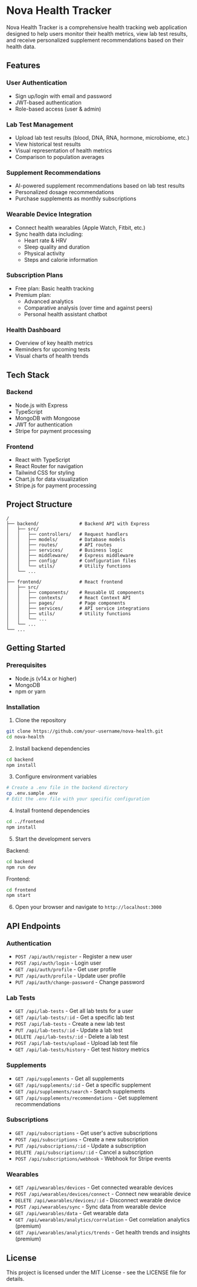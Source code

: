 # Nova Health Tracker

Nova Health Tracker is a comprehensive health tracking web application designed to help users monitor their health metrics, view lab test results, and receive personalized supplement recommendations based on their health data.

## Features

### User Authentication
- Sign up/login with email and password
- JWT-based authentication
- Role-based access (user & admin)

### Lab Test Management
- Upload lab test results (blood, DNA, RNA, hormone, microbiome, etc.)
- View historical test results
- Visual representation of health metrics
- Comparison to population averages

### Supplement Recommendations
- AI-powered supplement recommendations based on lab test results
- Personalized dosage recommendations
- Purchase supplements as monthly subscriptions

### Wearable Device Integration
- Connect health wearables (Apple Watch, Fitbit, etc.)
- Sync health data including:
  - Heart rate & HRV
  - Sleep quality and duration
  - Physical activity
  - Steps and calorie information

### Subscription Plans
- Free plan: Basic health tracking
- Premium plan:
  - Advanced analytics
  - Comparative analysis (over time and against peers)
  - Personal health assistant chatbot

### Health Dashboard
- Overview of key health metrics
- Reminders for upcoming tests
- Visual charts of health trends

## Tech Stack

### Backend
- Node.js with Express
- TypeScript
- MongoDB with Mongoose
- JWT for authentication
- Stripe for payment processing

### Frontend
- React with TypeScript
- React Router for navigation
- Tailwind CSS for styling
- Chart.js for data visualization
- Stripe.js for payment processing

## Project Structure

```
/
├── backend/               # Backend API with Express
│   ├── src/
│   │   ├── controllers/   # Request handlers
│   │   ├── models/        # Database models
│   │   ├── routes/        # API routes
│   │   ├── services/      # Business logic
│   │   ├── middleware/    # Express middleware
│   │   ├── config/        # Configuration files
│   │   └── utils/         # Utility functions
│   └── ...
│
├── frontend/              # React frontend
│   ├── src/
│   │   ├── components/    # Reusable UI components
│   │   ├── contexts/      # React Context API
│   │   ├── pages/         # Page components
│   │   ├── services/      # API service integrations
│   │   ├── utils/         # Utility functions
│   │   └── ...
│   └── ...
└── ...
```

## Getting Started

### Prerequisites
- Node.js (v14.x or higher)
- MongoDB
- npm or yarn

### Installation

1. Clone the repository
```bash
git clone https://github.com/your-username/nova-health.git
cd nova-health
```

2. Install backend dependencies
```bash
cd backend
npm install
```

3. Configure environment variables
```bash
# Create a .env file in the backend directory
cp .env.sample .env
# Edit the .env file with your specific configuration
```

4. Install frontend dependencies
```bash
cd ../frontend
npm install
```

5. Start the development servers

Backend:
```bash
cd backend
npm run dev
```

Frontend:
```bash
cd frontend
npm start
```

6. Open your browser and navigate to `http://localhost:3000`

## API Endpoints

### Authentication
- `POST /api/auth/register` - Register a new user
- `POST /api/auth/login` - Login user
- `GET /api/auth/profile` - Get user profile
- `PUT /api/auth/profile` - Update user profile
- `PUT /api/auth/change-password` - Change password

### Lab Tests
- `GET /api/lab-tests` - Get all lab tests for a user
- `GET /api/lab-tests/:id` - Get a specific lab test
- `POST /api/lab-tests` - Create a new lab test
- `PUT /api/lab-tests/:id` - Update a lab test
- `DELETE /api/lab-tests/:id` - Delete a lab test
- `POST /api/lab-tests/upload` - Upload lab test file
- `GET /api/lab-tests/history` - Get test history metrics

### Supplements
- `GET /api/supplements` - Get all supplements
- `GET /api/supplements/:id` - Get a specific supplement
- `GET /api/supplements/search` - Search supplements
- `GET /api/supplements/recommendations` - Get supplement recommendations

### Subscriptions
- `GET /api/subscriptions` - Get user's active subscriptions
- `POST /api/subscriptions` - Create a new subscription
- `PUT /api/subscriptions/:id` - Update a subscription
- `DELETE /api/subscriptions/:id` - Cancel a subscription
- `POST /api/subscriptions/webhook` - Webhook for Stripe events

### Wearables
- `GET /api/wearables/devices` - Get connected wearable devices
- `POST /api/wearables/devices/connect` - Connect new wearable device
- `DELETE /api/wearables/devices/:id` - Disconnect wearable device
- `POST /api/wearables/sync` - Sync data from wearable device
- `GET /api/wearables/data` - Get wearable data
- `GET /api/wearables/analytics/correlation` - Get correlation analytics (premium)
- `GET /api/wearables/analytics/trends` - Get health trends and insights (premium)

## License

This project is licensed under the MIT License - see the LICENSE file for details. 